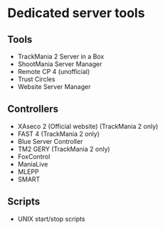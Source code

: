 Dedicated server tools
======================

## Tools

- TrackMania 2 Server in a Box
- ShootMania Server Manager
- Remote CP 4 (unofficial)
- Trust Circles
- Website Server Manager

## Controllers

- XAseco 2 (Official website) (TrackMania 2 only)
- FAST 4 (TrackMania 2 only)
- Blue Server Controller
- TM2 GERY (TrackMania 2 only)
- FoxControl
- ManiaLive
- MLEPP
- SMART

## Scripts

- UNIX start/stop scripts
